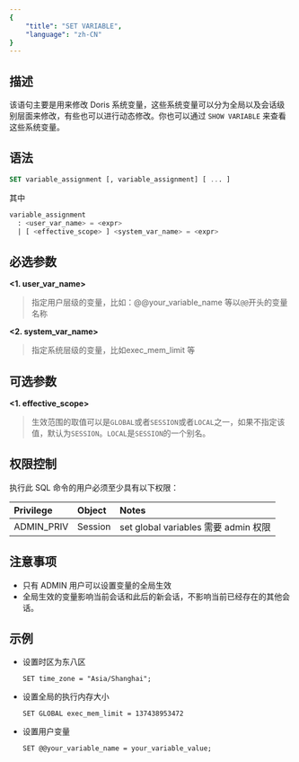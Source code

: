 ```yaml
---
{
    "title": "SET VARIABLE",
    "language": "zh-CN"
}
---
```


<!--
Licensed to the Apache Software Foundation (ASF) under one
or more contributor license agreements.  See the NOTICE file
distributed with this work for additional information
regarding copyright ownership.  The ASF licenses this file
to you under the Apache License, Version 2.0 (the
"License"); you may not use this file except in compliance
with the License.  You may obtain a copy of the License at

  http://www.apache.org/licenses/LICENSE-2.0

Unless required by applicable law or agreed to in writing,
software distributed under the License is distributed on an
"AS IS" BASIS, WITHOUT WARRANTIES OR CONDITIONS OF ANY
KIND, either express or implied.  See the License for the
specific language governing permissions and limitations
under the License.
-->




## 描述

该语句主要是用来修改 Doris 系统变量，这些系统变量可以分为全局以及会话级别层面来修改，有些也可以进行动态修改。你也可以通过 `SHOW VARIABLE` 来查看这些系统变量。

## 语法
```sql
SET variable_assignment [, variable_assignment] [ ... ]
```
其中
```sql
variable_assignment
  : <user_var_name> = <expr>
  | [ <effective_scope> ] <system_var_name> = <expr>
```

## 必选参数
**<1. user_var_name>**
> 指定用户层级的变量，比如：@@your_variable_name 等以`@@`开头的变量名称

**<2. system_var_name>**
> 指定系统层级的变量，比如exec_mem_limit 等

## 可选参数
**<1. effective_scope>**

> 生效范围的取值可以是`GLOBAL`或者`SESSION`或者`LOCAL`之一，如果不指定该值，默认为`SESSION`。`LOCAL`是`SESSION`的一个别名。

## 权限控制
执行此 SQL 命令的用户必须至少具有以下权限：

| Privilege  | Object | Notes                                        |
| :--------- | :----- | :------------------------------------------- |
| ADMIN_PRIV | Session  | set global variables 需要 admin 权限 |

## 注意事项

- 只有 ADMIN 用户可以设置变量的全局生效
- 全局生效的变量影响当前会话和此后的新会话，不影响当前已经存在的其他会话。

## 示例


- 设置时区为东八区

   ```
   SET time_zone = "Asia/Shanghai";
   ```


- 设置全局的执行内存大小

   ```
   SET GLOBAL exec_mem_limit = 137438953472
   ```

- 设置用户变量
   ```
   SET @@your_variable_name = your_variable_value;
   ```

